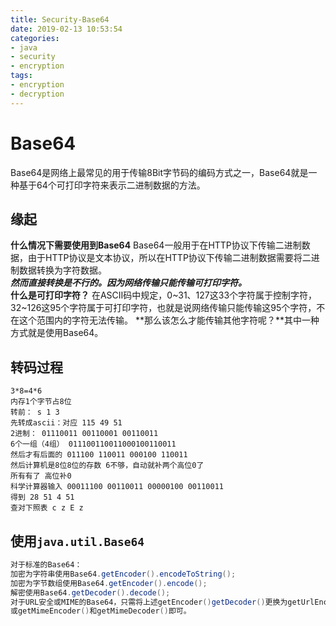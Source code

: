 ```yaml
---
title: Security-Base64
date: 2019-02-13 10:53:54
categories:
- java
- security
- encryption
tags:
- encryption
- decryption
---
```

# Base64  
Base64是网络上最常见的用于传输8Bit字节码的编码方式之一，Base64就是一种基于64个可打印字符来表示二进制数据的方法。
<!-- more -->
## 缘起
**什么情况下需要使用到Base64**   Base64一般用于在HTTP协议下传输二进制数据，由于HTTP协议是文本协议，所以在HTTP协议下传输二进制数据需要将二进制数据转换为字符数据。  
***然而直接转换是不行的。因为网络传输只能传输可打印字符。***  
**什么是可打印字符？**  在ASCII码中规定，0~31、127这33个字符属于控制字符，32~126这95个字符属于可打印字符，也就是说网络传输只能传输这95个字符，不在这个范围内的字符无法传输。
**那么该怎么才能传输其他字符呢？**其中一种方式就是使用Base64。   


## 转码过程
```
3*8=4*6  
内存1个字节占8位  
转前： s 1 3  
先转成ascii：对应 115 49 51  
2进制： 01110011 00110001 00110011  
6个一组（4组） 011100110011000100110011  
然后才有后面的 011100 110011 000100 110011  
然后计算机是8位8位的存数 6不够，自动就补两个高位0了  
所有有了 高位补0  
科学计算器输入 00011100 00110011 00000100 00110011  
得到 28 51 4 51  
查对下照表 c z E z  
```

## 使用`java.util.Base64`
```java
对于标准的Base64：
加密为字符串使用Base64.getEncoder().encodeToString();
加密为字节数组使用Base64.getEncoder().encode();
解密使用Base64.getDecoder().decode();
对于URL安全或MIME的Base64，只需将上述getEncoder()getDecoder()更换为getUrlEncoder()getUrlDecoder()
或getMimeEncoder()和getMimeDecoder()即可。
```
